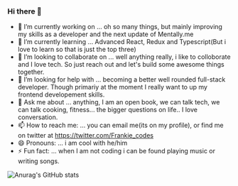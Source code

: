 ### Hi there 👋

<!--
**Frankie-B/frankie-b** is a ✨ _special_ ✨ repository because its `README.md` (this file) appears on your GitHub profile.

Here are some ideas to get you started:
-->



- 🔭 I’m currently working on ... oh so many things, but mainly improving my skills as a developer and the next update of Mentally.me
- 🌱 I’m currently learning ... Advanced React, Redux and Typescript(But i love to learn so that is just the top three)
- 👯 I’m looking to collaborate on ... well anything really, i like to colloborate and I love tech. So just reach out and let's build some awesome things together.
- 🤔 I’m looking for help with ... becoming a better well rounded full-stack developer. Though primariy at the moment I really want to up my frontend developement skills.
- 💬 Ask me about ... anything, I am an open book, we can talk tech, we can talk cooking, fitness... the bigger questions on life.. I love conversation.
- 📫 How to reach me: ... you can email me(its on my profile), or find me on twitter at https://twitter.com/Frankie_codes
- 😄 Pronouns: ... i am cool with he/him
- ⚡ Fun fact: ... when I am not coding i can be found playing music or writing songs.


![Anurag's GitHub stats](https://github-readme-stats.vercel.app/api?username=frankie-b&show_icons=true&theme=dark)
